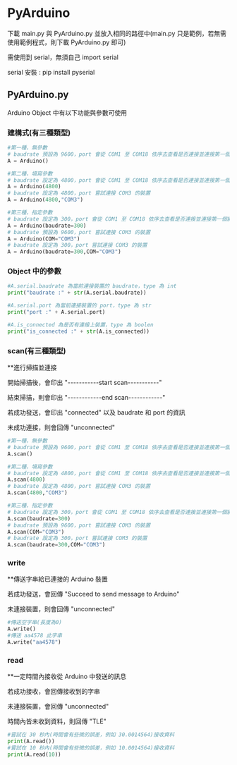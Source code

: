# PyArduino
下載 main.py 與 PyArduino.py 並放入相同的路徑中(main.py 只是範例，若無需使用範例程式，則下載 PyArduino.py 即可)

需使用到 serial，無須自己 import serial

serial 安裝 : pip install pyserial

## PyArduino.py
Arduino Object 中有以下功能與參數可使用
### 建構式(有三種類型)
```python
#第一種，無參數
# baudrate 預設為 9600，port 會從 COM1 至 COM18 依序去查看是否連接並連接第一個能連接的裝置
A = Arduino()

#第二種，填寫參數
# baudrate 設定為 4800，port 會從 COM1 至 COM18 依序去查看是否連接並連接第一個能連接的裝置
A = Arduino(4800)
# baudrate 設定為 4800，port 嘗試連接 COM3 的裝置
A = Arduino(4800,"COM3")

#第三種，指定參數
# baudrate 設定為 300，port 會從 COM1 至 COM18 依序去查看是否連接並連接第一個能連接的裝置
A = Arduino(baudrate=300)
# baudrate 預設為 9600，port 嘗試連接 COM3 的裝置
A = Arduino(COM="COM3")
# baudrate 設定為 300，port 嘗試連接 COM3 的裝置
A = Arduino(baudrate=300,COM="COM3")
```

### Object 中的參數
```python
#A.serial.baudrate 為當前連接裝置的 baudrate，type 為 int
print("baudrate :" + str(A.serial.baudrate))

#A.serial.port 為當前連接裝置的 port，type 為 str
print("port :" + A.serial.port)

#A.is_connected 為是否有連接上裝置，type 為 boolen
print("is_connected :" + str(A.is_connected))
```

### scan(有三種類型)
**進行掃描並連接

開始掃描後，會印出 "-----------start scan-----------"

結束掃描，則會印出 "------------end scan------------"

若成功發送，會印出 "connected" 以及 baudrate 和 port 的資訊

未成功連接，則會回傳 "unconnected"

```python
#第一種，無參數
# baudrate 預設為 9600，port 會從 COM1 至 COM18 依序去查看是否連接並連接第一個能連接的裝置
A.scan()

#第二種，填寫參數
# baudrate 設定為 4800，port 會從 COM1 至 COM18 依序去查看是否連接並連接第一個能連接的裝置
A.scan(4800)
# baudrate 設定為 4800，port 嘗試連接 COM3 的裝置
A.scan(4800,"COM3")

#第三種，指定參數
# baudrate 設定為 300，port 會從 COM1 至 COM18 依序去查看是否連接並連接第一個能連接的裝置
A.scan(baudrate=300)
# baudrate 預設為 9600，port 嘗試連接 COM3 的裝置
A.scan(COM="COM3")
# baudrate 設定為 300，port 嘗試連接 COM3 的裝置
A.scan(baudrate=300,COM="COM3")
```

### write
**傳送字串給已連接的 Arduino 裝置

若成功發送，會回傳 "Succeed to send message to Arduino"

未連接裝置，則會回傳 "unconnected"
```python
#傳送空字串(長度為0)
A.write()
#傳送 aa4578 此字串
A.write("aa4578")
```

### read
**一定時間內接收從 Arduino 中發送的訊息

若成功接收，會回傳接收到的字串

未連接裝置，會回傳 "unconnected"

時間內皆未收到資料，則回傳 "TLE"
```python
#嘗試在 30 秒內(時間會有些微的誤差，例如 30.0014564)接收資料
print(A.read())
#嘗試在 10 秒內(時間會有些微的誤差，例如 10.0014564)接收資料
print(A.read(10))
```
